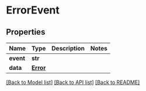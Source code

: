 # ErrorEvent

## Properties
Name | Type | Description | Notes
------------ | ------------- | ------------- | -------------
**event** | **str** |  | 
**data** | [**Error**](Error.md) |  | 

[[Back to Model list]](../README.md#documentation-for-models) [[Back to API list]](../README.md#documentation-for-api-endpoints) [[Back to README]](../README.md)

